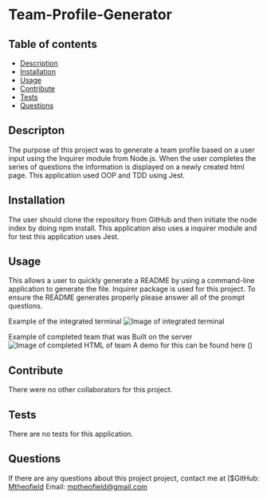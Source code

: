 # Team-Profile-Generator

## Table of contents
- [Description](#description)
- [Installation](#installation)
- [Usage](#usage)
- [Contribute](#contribute)
- [Tests](#tests)
- [Questions](#questions)

## Descripton
The purpose of this project was to generate a team profile based on a user input using the Inquirer module from Node.js. When the user completes the series of questions the information is displayed on a newly created html page. This application used  OOP and TDD using Jest.

## Installation
The user should clone the repository from GitHub and then initiate the node index by doing npm install. This application also uses a inquirer module and for test this application uses Jest.

## Usage 
   This allows a user to quickly generate a README by using a command-line application to generate the file.  Inquirer package is used for this project. To ensure the README generates properly please answer all of the prompt questions. 

   Example of the integrated terminal
   ![Image of integrated terminal]()

  Example of completed team that was Built on the server
   ![Image of completed HTML of team]()
    A demo for this can be found here ()

## Contribute 
  There were no other collaborators for this project. 
  
## Tests
  There are no tests for this application.

## Questions

  If there are any questions about this project project, contact me at
  [$GitHub: [Mtheofield](https://github.com/Mtheofield)
  Email: [mptheofield@gmail.com](mailto:mptheofield@gmail.com)
  